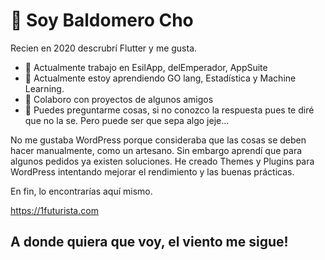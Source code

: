 # **👋 Soy Baldomero Cho**
Recien en 2020 descrubrí Flutter y me gusta.

- 🔭 Actualmente trabajo en EsilApp, delEmperador, AppSuite
- 🌱 Actualmente estoy aprendiendo GO lang, Estadística y Machine Learning.
- 👯 Colaboro con proyectos de algunos amigos
- 💬 Puedes preguntarme cosas, si no conozco la respuesta pues te diré que no la se. Pero puede ser que sepa algo jeje...

No me gustaba WordPress porque consideraba que las cosas se deben hacer manualmente, como un artesano. Sin embargo aprendí que para algunos pedidos ya existen soluciones. 
He creado Themes y Plugins para WordPress intentando mejorar el rendimiento y las buenas prácticas.

En fin, lo encontrarías aquí mismo. 

https://1futurista.com


## A donde quiera que voy, el viento me sigue!
